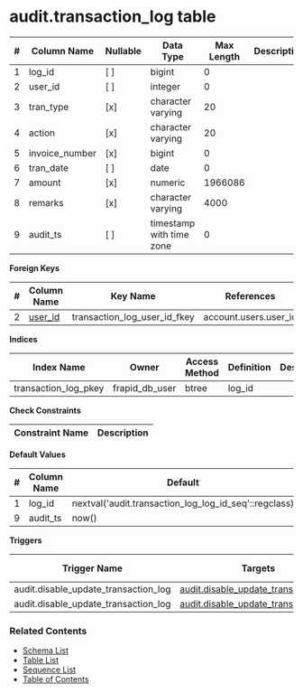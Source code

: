 # audit.transaction_log table



| # | Column Name | Nullable | Data Type | Max Length | Description |
| --- | --- | --- | --- | --- | --- |
| 1 | log_id | [ ] | bigint | 0 |  |
| 2 | user_id | [ ] | integer | 0 |  |
| 3 | tran_type | [x] | character varying | 20 |  |
| 4 | action | [x] | character varying | 20 |  |
| 5 | invoice_number | [x] | bigint | 0 |  |
| 6 | tran_date | [ ] | date | 0 |  |
| 7 | amount | [x] | numeric | 1966086 |  |
| 8 | remarks | [x] | character varying | 4000 |  |
| 9 | audit_ts | [ ] | timestamp with time zone | 0 |  |



**Foreign Keys**

| # | Column Name | Key Name | References |
| --- | --- | --- | --- |
| 2 | [user_id](../account/users.md) | transaction_log_user_id_fkey | account.users.user_id |



**Indices**

| Index Name | Owner | Access Method | Definition | Description |
| --- | --- | --- | --- | --- |
| transaction_log_pkey | frapid_db_user | btree | log_id |  |



**Check Constraints**

| Constraint Name | Description |
| --- | --- |



**Default Values**

| # | Column Name | Default |
| --- | --- | --- |
| 1 | log_id | nextval('audit.transaction_log_log_id_seq'::regclass) |
| 9 | audit_ts | now() |


**Triggers**

| Trigger Name | Targets | On Event | Timing | Condition | Order | Orientation | Description |
| --- | --- | --- | --- | --- | --- | --- | --- |
| audit.disable_update_transaction_log | [audit.disable_update_transaction_log](../../functions/audit/disable_update_transaction_log-4238988.md) | UPDATE | AFTER |  | 0 | ROW |  |
| audit.disable_update_transaction_log | [audit.disable_update_transaction_log](../../functions/audit/disable_update_transaction_log-4238988.md) | DELETE | AFTER |  | 0 | ROW |  |


### Related Contents
* [Schema List](../../schemas.md)
* [Table List](../../tables.md)
* [Sequence List](../../sequences.md)
* [Table of Contents](../../README.md)
